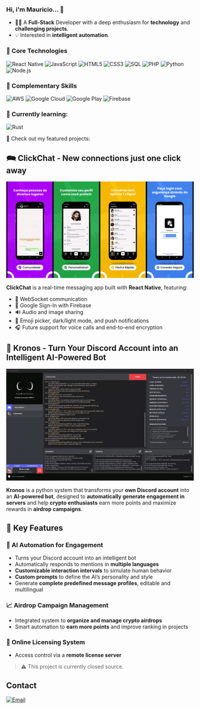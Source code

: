 ### Hi, i'm Mauricio... 👋

- 👨‍💻 A **Full-Stack** Developer with a deep enthusiasm for **technology** and **challenging projects**.
- 💡 Interested in **intelligent automation**.  

### 🧠 Core Technologies

![React Native](https://img.shields.io/badge/-React%20Native-20232A?style=for-the-badge&logo=react&logoColor=61DAFB)
![JavaScript](https://img.shields.io/badge/-JavaScript-F7DF1E?style=for-the-badge&logo=javascript&logoColor=000)
![HTML5](https://img.shields.io/badge/-HTML5-E34F26?style=for-the-badge&logo=html5&logoColor=fff)
![CSS3](https://img.shields.io/badge/-CSS3-1572B6?style=for-the-badge&logo=css3&logoColor=white)
![SQL](https://img.shields.io/badge/-SQL-4479A1?style=for-the-badge&logo=mysql&logoColor=white)
![PHP](https://img.shields.io/badge/-PHP-777BB4?style=for-the-badge&logo=php&logoColor=white)
![Python](https://img.shields.io/badge/-Python-3776AB?style=for-the-badge&logo=python&logoColor=white)
![Node.js](https://img.shields.io/badge/-Node.js-339933?style=for-the-badge&logo=nodedotjs&logoColor=white)

### 🧩 Complementary Skills

![AWS](https://img.shields.io/badge/-AWS-232F3E?style=for-the-badge&logo=amazon-aws&logoColor=FF9900)
![Google Cloud](https://img.shields.io/badge/-Google%20Cloud-4285F4?style=for-the-badge&logo=googlecloud&logoColor=white)
![Google Play](https://img.shields.io/badge/-Google%20Play-34A853?style=for-the-badge&logo=google-play&logoColor=white)
![Firebase](https://img.shields.io/badge/-Firebase-FFCA28?style=for-the-badge&logo=firebase&logoColor=black)

### 🌱 Currently learning:

![Rust](https://img.shields.io/badge/Rust-F46623?style=for-the-badge&logo=rust&logoColor=white)

🚀 Check out my featured projects:

## 🗪 ClickChat - New connections just one click away

![Demo Click Chat Image](clickchat-demo-banner.png)

**ClickChat** is a real-time messaging app built with **React Native**, featuring:

- 🧩 WebSocket communication  
- 🔐 Google Sign-In with Firebase  
- 🔊 Audio and image sharing  
- 💬 Emoji picker, dark/light mode, and push notifications  
- 🎧 Future support for voice calls and end-to-end encryption  

## 🤖 Kronos - Turn Your Discord Account into an Intelligent AI-Powered Bot  

![Demo Kronos Image](kronos-demo.gif)

**Kronos** is a python system that transforms your **own Discord account** into an **AI-powered bot**, designed to **automatically generate engagement in servers** and help **crypto enthusiasts** earn more points and maximize rewards in **airdrop campaigns**.  

## 🔑 Key Features  

### 🤖 AI Automation for Engagement  
- Turns your Discord account into an intelligent bot  
- Automatically responds to mentions in **multiple languages**  
- **Customizable interaction intervals** to simulate human behavior  
- **Custom prompts** to define the AI’s personality and style  
- Generate **complete predefined message profiles**, editable and multilingual  

### 📈 Airdrop Campaign Management  
- Integrated system to **organize and manage crypto airdrops**  
- Smart automation to **earn more points** and improve ranking in projects  

### 🔐 Online Licensing System  
- Access control via a **remote license server**  

>⚠️ This project is currently closed source.

## Contact

[![Email](https://img.shields.io/badge/-Email-D14836?style=for-the-badge&logo=gmail&logoColor=white)](mailto:mauriciojesus.dev@gmail.com)
